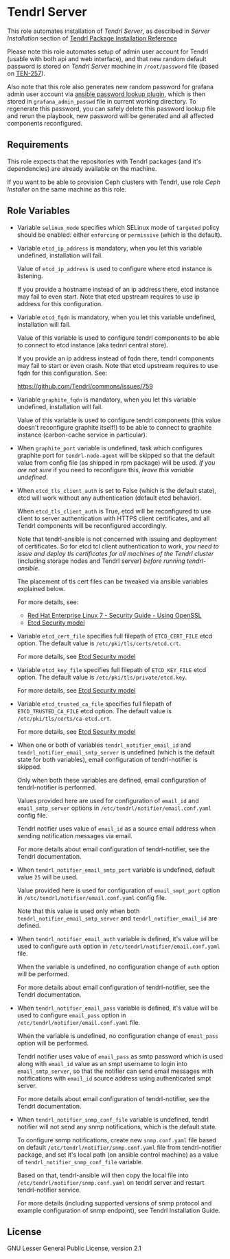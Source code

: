 Tendrl Server
=============

This role automates installation of *Tendrl Server*, as described in *Server
Installation* section of [Tendrl Package Installation
Reference](https://github.com/Tendrl/documentation/wiki/Tendrl-Package-Installation-Reference)

Please note this role automates setup of admin user account for Tendrl (usable
with both api and web interface), and that new random default password is
stored on *Tendrl Server* machine in `/root/password` file (based on
[TEN-257](https://tendrl.atlassian.net/browse/TEN-257)).

Also note that this role
also generates new random password for grafana admin user account
via [ansible password lookup
plugin](https://docs.ansible.com/ansible/latest/playbooks_lookups.html#the-password-lookup),
which is then stored in `grafana_admin_passwd` file in current working
directory. To regenerate this password, you can safely delete this password
lookup file and rerun the playbook, new password will be generated and all
affected components reconfigured.

Requirements
------------

This role expects that the repositories with Tendrl packages (and it's
dependencies) are already available on the machine.

If you want to be able to provision Ceph clusters with Tendrl, use role
*Ceph Installer* on the same machine as this role.

Role Variables
--------------

 *  Variable `selinux_mode` specifies which SELinux mode of `targeted` policy
    should be enabled: either `enforcing` or `permissive` (which is the
    default).

 *  Variable `etcd_ip_address` is mandatory, when you let this variable
    undefined, installation will fail.

    Value of `etcd_ip_address` is used to configure where etcd instance is
    listening.

    If you provide a hostname instead of an ip address there, etcd instance may
    fail to even start. Note that etcd upstream requires to use ip address for
    this configuration.

 *  Variable `etcd_fqdn` is mandatory, when you let this variable undefined,
    installation will fail.

    Value of this variable is used to configure tendrl components to be able
    to connect to etcd instance (aka tednrl central store).

    If you provide an ip address instead of fqdn there, tendrl components
    may fail to start or even crash. Note that etcd upstream requires to use
    fqdn for this configuration. See:

    https://github.com/Tendrl/commons/issues/759

 *  Variable `graphite_fqdn` is mandatory, when you let this variable undefined,
    installation will fail.

    Value of this variable is used to configure tendrl components
    (this value doesn't reconfigure graphite itself!) to be able to connect to
    graphite instance (carbon-cache service in particular).

 *  When `graphite_port` variable is undefined, task which configures graphite
    port for `tendrl-node-agent` will be skipped so that the default value from
    config file (as shipped in rpm package) will be used. *If you are not sure*
    if you need to reconfigure this, *leave this variable undefined*.

 *  When `etcd_tls_client_auth` is set to False (which is the default state),
    etcd will work without any authentication (default etcd behavior).

    When `etcd_tls_client_auth` is True, etcd will be reconfigured to use
    client to server authentication with HTTPS client certificates, and all
    Tendrl components will be reconfigured accordingly.

    Note that tendrl-ansible is not concerned with issuing and deployment of
    certificates. So for etcd tcl client authentication to work, *you need to
    issue and deploy tls certificates for all machines of the Tendrl cluster*
    (including storage nodes and Tendrl server) *before running
    tendrl-ansible*.

    The placement of tls cert files can be tweaked via ansible variables
    explained below.

    For more details, see:

    * [Red Hat Enterprise Linux 7 - Security Guide - Using OpenSSL](https://access.redhat.com/documentation/en-us/red_hat_enterprise_linux/7/html/security_guide/sec-using_openssl)
    * [Etcd Security model](https://coreos.com/etcd/docs/latest/op-guide/security.html)

 *  Variable `etcd_cert_file` specifies full filepath of `ETCD_CERT_FILE` etcd
    option. The default value is `/etc/pki/tls/certs/etcd.crt`.

    For more details, see [Etcd Security
    model](https://coreos.com/etcd/docs/latest/op-guide/security.html)

 *  Variable `etcd_key_file` specifies full filepath of `ETCD_KEY_FILE` etcd
    option. The default value is `/etc/pki/tls/private/etcd.key`.

    For more details, see [Etcd Security
    model](https://coreos.com/etcd/docs/latest/op-guide/security.html)

 *  Variable `etcd_trusted_ca_file` specifies full filepath of
    `ETCD_TRUSTED_CA_FILE` etcd option. The default value is
    `/etc/pki/tls/certs/ca-etcd.crt`.

    For more details, see [Etcd Security
    model](https://coreos.com/etcd/docs/latest/op-guide/security.html)

 *  When one or both of variables `tendrl_notifier_email_id` and
    `tendrl_notifier_email_smtp_server` is undefined (which is
    the default state for both variables), email configuration of
    tendrl-notifier is skipped.

    Only when both these variables are defined, email configuration of
    tendrl-notifier is performed.

    Values provided here are used for configuration of `email_id` and
    `email_smtp_server` options in `/etc/tendrl/notifier/email.conf.yaml`
    config file.

    Tendrl notifier uses value of `email_id` as a source email address when
    sending notification messages via email.

    For more details about email configuration of tendrl-notifier, see the
    Tendrl documentation.

 *  When `tendrl_notifier_email_smtp_port` variable is undefined, default value
    `25` will be used.

    Value provided here is used for configuration of `email_smpt_port` option
    in `/etc/tendrl/notifier/email.conf.yaml` config file.

    Note that this value is used only when both
    `tendrl_notifier_email_smtp_server` and `tendrl_notifier_email_id` are
    defined.

 *  When `tendrl_notifier_email_auth` variable is defined, it's value will
    be used to configure `auth` option in
    `/etc/tendrl/notifier/email.conf.yaml` file.

    When the variable is undefined, no configuration change of `auth` option
    will be performed.

    For more details about email configuration of tendrl-notifier, see the
    Tendrl documentation.

 *  When `tendrl_notifier_email_pass` variable is defined, it's value will
    be used to configure `email_pass` option in
    `/etc/tendrl/notifier/email.conf.yaml` file.

    When the variable is undefined, no configuration change of `email_pass`
    option will be performed.

    Tendrl notifier uses value of `email_pass` as smtp password which is
    used along with `email_id` value as an smpt username to login into
    `email_smtp_server`, so that the notifier can send email messages with
    notifications with `email_id` source address using authenticated smpt
    server.

    For more details about email configuration of tendrl-notifier, see the
    Tendrl documentation.

 *  When `tendrl_notifier_snmp_conf_file` variable is undefined, tendrl
    notifier will not send any snmp notifications, which is the default state.

    To configure snmp notifications, create new `snmp.conf.yaml` file
    based on default `/etc/tendrl/notifier/snmp.conf.yaml` file from
    tendrl-notifier package, and set it's local path (on ansible control
    machine) as a value of `tendrl_notifier_snmp_conf_file` variable.

    Based on that, tendrl-ansible will then copy the local file into
    `/etc/tendrl/notifier/snmp.conf.yaml` on tendrl server and restart
    tendrl-notifier service.

    For more details (including supported versions of snmp protocol and example
    configuration of snmp endpoint), see Tendrl Installation Guide.

License
-------

GNU Lesser General Public License, version 2.1
